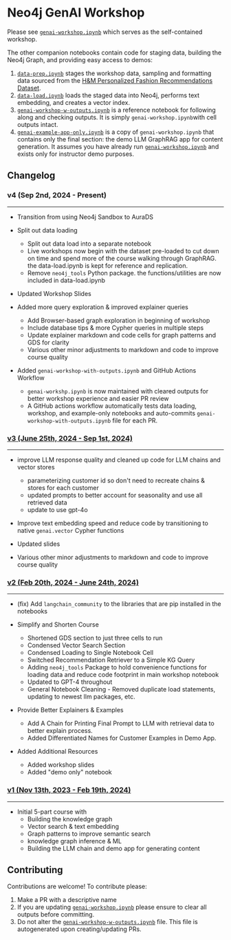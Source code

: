 # Neo4j GenAI Workshop

Please see [`genai-workshop.ipynb`](genai-workshop.ipynb) which serves as the self-contained workshop. 

The other companion notebooks contain code for staging data, building the Neo4j Graph, and providing easy access to demos:
1. [`data-prep.ipynb`](data-prep.ipynb) stages the workshop data, sampling and formatting data sourced from the [H&M Personalized Fashion Recommendations Dataset](https://www.kaggle.com/competitions/h-and-m-personalized-fashion-recommendations/data).
2. [`data-load.ipynb`](data-load.ipynb) loads the staged data into Neo4j, performs text embedding, and creates a vector index.
3. [`genai-workshop-w-outputs.ipynb`](genai-workshop-w-outputs.ipynb) is a reference notebook for following along and checking outputs. It is simply `genai-workshop.ipynb`with cell outputs intact.
4. [`genai-example-app-only.ipynb`](genai-example-app-only.ipynb) is a copy of `genai-workshop.ipynb` that contains only the final section: the demo LLM GraphRAG app for content generation. It assumes you have already run [`genai-workshop.ipynb`](genai-workshop.ipynb) and exists only for instructor demo purposes.


## Changelog

### v4 (Sep 2nd, 2024 - Present)

------------
- Transition from using Neo4j Sandbox to AuraDS


- Split out data loading
  - Split out data load into a separate notebook
  - Live workshops now begin with the dataset pre-loaded to cut down on time and spend more of the course walking through GraphRAG. the data-load.ipynb is kept for reference and replication. 
  - Remove `neo4j_tools` Python package. the functions/utilities are now included in data-load.ipynb


- Updated Workshop Slides


- Added more query exploration & improved explainer queries
  - Add Browser-based graph exploration in beginning of workshop
  - Include database tips & more Cypher queries in multiple steps
  - Update explainer markdown and code cells for graph patterns and GDS for clarity
  - Various other minor adjustments to markdown and code to improve course quality


- Added `genai-workshop-with-outputs.ipynb` and GitHub Actions Workflow
  - `genai-workshp.ipynb` is now maintained with cleared outputs for better workshop experience and easier PR review
  - A GitHub actions workflow automatically tests data loading, workshop, and example-only notebooks and auto-commits `genai-workshop-with-outputs.ipynb` file for each PR. 

### [v3 (June 25th, 2024 - Sep 1st, 2024)](https://github.com/neo4j-product-examples/genai-workshop/releases/tag/v3.0)

------------
- improve LLM response quality and cleaned up code for LLM chains and vector stores
  - parameterizing customer id so don't need to recreate chains & stores for each customer
  - updated prompts to better account for seasonality and use all retrieved data
  - update to use gpt-4o


- Improve text embedding speed and reduce code by transitioning to native `genai.vector` Cypher functions


- Updated slides


- Various other minor adjustments to markdown and code to improve course quality

### [v2 (Feb 20th, 2024 - June 24th, 2024)](https://github.com/neo4j-product-examples/genai-workshop/releases/tag/v2.0)

------------

- (fix) Add `langchain_community` to the libraries that are pip installed in the notebooks


- Simplify and Shorten Course
  - Shortened GDS section to just three cells to run 
  - Condensed Vector Search Section
  - Condensed Loading to Single Notebook Cell
  - Switched Recommendation Retriever to a Simple KG Query
  - Adding `neo4j_tools` Package to hold convenience functions for loading data and reduce code footprint in main workshop notebook
  - Updated to GPT-4 throughout
  - General Notebook Cleaning - Removed duplicate load statements, updating to newest llm packages, etc. 


- Provide Better Explainers & Examples
  - Add A Chain for Printing Final Prompt to LLM with retrieval data to better explain process. 
  - Added Differentiated Names for Customer Examples in Demo App.


- Added Additional Resources
  - Added workshop slides
  - Added "demo only" notebook


### [v1 (Nov 13th, 2023 - Feb 19th, 2024)](https://github.com/neo4j-product-examples/genai-workshop/releases/tag/v1.0)

------------

- Initial 5-part course with
  - Building the knowledge graph
  - Vector search & text embedding
  - Graph patterns to improve semantic search
  - knowledge graph inference & ML
  - Building the LLM chain and demo app for generating content


## Contributing
Contributions are welcome!  To contribute please:
1. Make a PR with a descriptive name
2. If you are updating [`genai-workshop.ipynb`](genai-workshop.ipynb) please ensure to clear all outputs before committing. 
3. Do not alter the [`genai-workshop-w-outputs.ipynb`](genai-workshop-w-outputs.ipynb) file.  This file is autogenerated upon creating/updating PRs. 